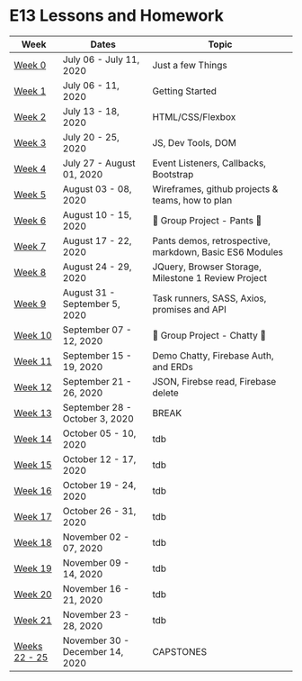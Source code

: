 # E13 Lessons and Homework

| Week | Dates | Topic |
|---|---|---|
| [Week 0](./week00/README.md) | July 06 - July 11, 2020 | Just a few Things |
| [Week 1](./week01/README.md) | July 06 - 11, 2020 | Getting Started |
| [Week 2](./week02/README.md) | July 13 - 18, 2020 | HTML/CSS/Flexbox |
| [Week 3](./week03/README.md) | July 20 - 25, 2020 | JS, Dev Tools, DOM |
| [Week 4](./week04/README.md) | July 27 - August 01, 2020 | Event Listeners, Callbacks, Bootstrap |
| [Week 5](./week05/README.md) | August 03 - 08, 2020 | Wireframes, github projects & teams, how to plan |
| [Week 6](./week06/README.md) | August 10 - 15, 2020 | :jeans: Group Project - Pants :jeans: |
| [Week 7](./week07/README.md) | August 17 - 22, 2020 | Pants demos, retrospective, markdown, Basic ES6 Modules |
| [Week 8](./week08/README.md) | August 24 - 29, 2020 | JQuery, Browser Storage, Milestone 1 Review Project |
| [Week 9](./week09/README.md) | August 31 - September 5, 2020 | Task runners, SASS, Axios, promises and API |
| [Week 10](./week10/README.md) | September 07 - 12, 2020 | :speech_balloon: Group Project - Chatty :speech_balloon:|
| [Week 11](./week11/README.md) | September 15 - 19, 2020 | Demo Chatty, Firebase Auth, and ERDs |
| [Week 12](./week12/README.md) | September 21 - 26, 2020 | JSON, Firebse read, Firebase delete |
| [Week 13](./week13/README.md) | September 28 - October 3, 2020 | BREAK |
| [Week 14](./week14/README.md) | October 05 - 10, 2020 | tdb |
| [Week 15](./week15/README.md) | October 12 - 17, 2020 | tdb |
| [Week 16](./week16/README.md) | October 19 - 24, 2020 | tdb |
| [Week 17](./week17/README.md) | October 26 - 31, 2020 | tdb |
| [Week 18](./week18/README.md) | November 02 - 07, 2020 | tdb |
| [Week 19](./week19/README.md) | November 09 - 14, 2020 | tdb |
| [Week 20](./week20/README.md) | November 16 - 21, 2020 | tdb |
| [Week 21](./week21/README.md) | November 23 - 28, 2020 | tdb |
| [Weeks 22 - 25](./weeks22-25) | November 30 - December 14, 2020 | CAPSTONES |